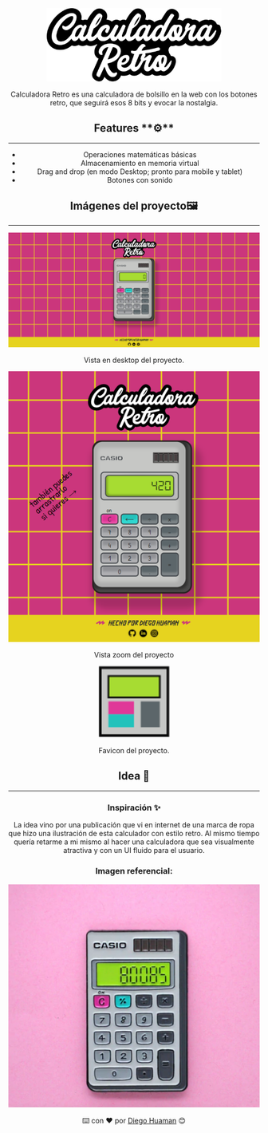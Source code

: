 <center><img src="./images/calculadora-retro.svg" alt="drawing" width="350"/></center>
<center>

Calculadora Retro es una calculadora de bolsillo en la web con los botones retro, que seguirá esos 8 bits y evocar la nostalgia.

## Features \***\*⚙️\*\***

---

- Operaciones matemáticas básicas
- Almacenamiento en memoria virtual
- Drag and drop (en modo Desktop; pronto para mobile y tablet)
- Botones con sonido

## Imágenes del proyecto🖼️

---

![Untitled](./images/md/desktop.png)

Vista en desktop del proyecto.

![Medium view](./images/md/medium.png)

Vista zoom del proyecto

![Favicon](./images/md/favicon.png)

Favicon del proyecto.

## Idea 🧠

---

### Inspiración ✨

La idea vino por una publicación que vi en internet de una marca de ropa que hizo una ilustración de esta calculador con estilo retro. Al mismo tiempo quería retarme a mi mismo al hacer una calculadora que sea visualmente atractiva y con un UI fluido para el usuario.

### Imagen referencial:

![Untitled](./images/md/inspiration.png)

⌨️ con ❤️ por [Diego Huaman](https://github.com/darsico/) 😊

</center>
